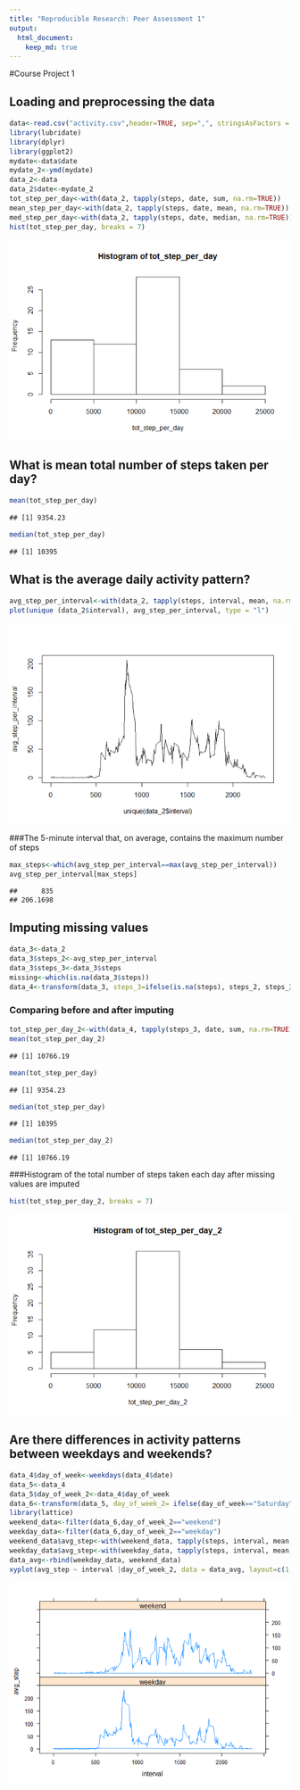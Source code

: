 ```yaml
---
title: "Reproducible Research: Peer Assessment 1"
output: 
  html_document:
    keep_md: true
---
```

#Course Project 1

## Loading and preprocessing the data


```r
data<-read.csv("activity.csv",header=TRUE, sep=",", stringsAsFactors = FALSE)
library(lubridate)
library(dplyr)
library(ggplot2)
mydate<-data$date
mydate_2<-ymd(mydate)
data_2<-data
data_2$date<-mydate_2
tot_step_per_day<-with(data_2, tapply(steps, date, sum, na.rm=TRUE))
mean_step_per_day<-with(data_2, tapply(steps, date, mean, na.rm=TRUE))
med_step_per_day<-with(data_2, tapply(steps, date, median, na.rm=TRUE))
hist(tot_step_per_day, breaks = 7)
```

![](PA1_template_files/figure-html/Total_Steps-1.png)<!-- -->

## What is mean total number of steps taken per day?



```r
mean(tot_step_per_day)
```

```
## [1] 9354.23
```

```r
median(tot_step_per_day)
```

```
## [1] 10395
```

## What is the average daily activity pattern?

```r
avg_step_per_interval<-with(data_2, tapply(steps, interval, mean, na.rm=TRUE))
plot(unique (data_2$interval), avg_step_per_interval, type = "l")
```

![](PA1_template_files/figure-html/Time_series-1.png)<!-- -->

###The 5-minute interval that, on average, contains the maximum number of steps

```r
max_steps<-which(avg_step_per_interval==max(avg_step_per_interval))
avg_step_per_interval[max_steps]
```

```
##      835 
## 206.1698
```

## Imputing missing values

```r
data_3<-data_2
data_3$steps_2<-avg_step_per_interval
data_3$steps_3<-data_3$steps
missing<-which(is.na(data_3$steps))
data_4<-transform(data_3, steps_3=ifelse(is.na(steps), steps_2, steps_3))
```
### Comparing before and after imputing

```r
tot_step_per_day_2<-with(data_4, tapply(steps_3, date, sum, na.rm=TRUE))
mean(tot_step_per_day_2)
```

```
## [1] 10766.19
```

```r
mean(tot_step_per_day)
```

```
## [1] 9354.23
```

```r
median(tot_step_per_day)
```

```
## [1] 10395
```

```r
median(tot_step_per_day_2)
```

```
## [1] 10766.19
```
###Histogram of the total number of steps taken each day after missing values are imputed

```r
hist(tot_step_per_day_2, breaks = 7)
```

![](PA1_template_files/figure-html/Histogram_2-1.png)<!-- -->

## Are there differences in activity patterns between weekdays and weekends?


```r
data_4$day_of_week<-weekdays(data_4$date)
data_5<-data_4
data_5$day_of_week_2<-data_4$day_of_week
data_6<-transform(data_5, day_of_week_2= ifelse(day_of_week=="Saturday"|day_of_week=="Sunday", "weekend","weekday"))
library(lattice)
weekend_data<-filter(data_6,day_of_week_2=="weekend")
weekday_data<-filter(data_6,day_of_week_2=="weekday")
weekend_data$avg_step<-with(weekend_data, tapply(steps, interval, mean, na.rm=TRUE))
weekday_data$avg_step<-with(weekday_data, tapply(steps, interval, mean, na.rm=TRUE))
data_avg<-rbind(weekday_data, weekend_data)
xyplot(avg_step ~ interval |day_of_week_2, data = data_avg, layout=c(1,2), type="l")
```

![](PA1_template_files/figure-html/Weekdays-1.png)<!-- -->






